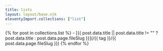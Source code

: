 ```yaml
---
title: lists
layout: layout/base.njk
eleventyImport.collections: ["list"]
---
```


{% for post in collections.list %}
 \- [{{ post.data.title || post.data.title != "" ? post.data.title : post.data.page.fileSlug }}](/{{ tag }}/{{ post.data.page.fileSlug }})
{% endfor %}